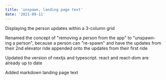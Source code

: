 ```yaml
---
title: 'unspawn, landing page text'
date: '2021-09-11'
---
```


Displaying the person updates within a 3-column grid

Renamed the concept of "removing a person from the app" to "unspawn-ing a person", because a person can "re-spawn" and have the updates from their 2nd elevator ride appended onto the updates from their first ride

Updated the version of nextjs and typescript.  react and react-dom are already up to date

Added markdown landing page text